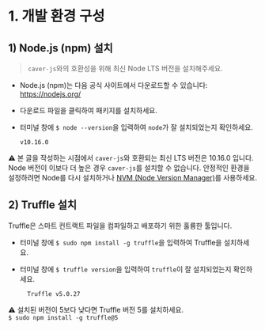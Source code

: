# 1. 개발 환경 구성

## 1) Node.js (npm) 설치

> `caver-js`와의 호환성을 위해 최신 Node LTS 버전을 설치해주세요.

* Node.js \(npm\)는 다음 공식 사이트에서 다운로드할 수 있습니다: <https://nodejs.org/>
* 다운로드 파일을 클릭하여 패키지를 설치하세요.
* 터미널 창에 `$ node --version`을 입력하여 `node`가 잘 설치되었는지 확인하세요.
    
    ```text
    v10.16.0
    ```

⚠ 본 글을 작성하는 시점에서 `caver-js`와 호환되는 최신 LTS 버전은 10.16.0 입니다. Node 버전이 이보다 더 높은 경우 `caver-js`를 설치할 수 없습니다. 안정적인 환경을 설정하려면 Node를 다시 설치하거나 [NVM (Node Version Manager)](https://github.com/nvm-sh/nvm)를 사용하세요.

## 2\) Truffle 설치

Truffle은 스마트 컨트랙트 파일을 컴파일하고 배포하기 위한 훌륭한 툴입니다.

* 터미널 창에 `$ sudo npm install -g truffle`을 입력하여 Truffle을 설치하세요.
* 터미널 창에 `$ truffle version`을 입력하여 `truffle`이 잘 설치되었는지 확인하세요.
    
    ```text
      Truffle v5.0.27
    ```

⚠ 설치된 버전이 5보다 낮다면 Truffle 버전 5를 설치하세요.  
`$ sudo npm install -g truffle@5`